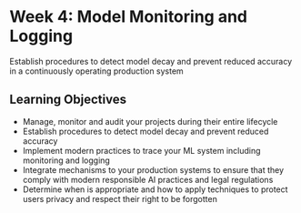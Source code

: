 # Week 4: Model Monitoring and Logging  

Establish procedures to detect model decay and prevent reduced accuracy in a continuously operating production system  

## Learning Objectives  

- Manage, monitor and audit your projects during their entire lifecycle
- Establish procedures to detect model decay and prevent reduced accuracy
- Implement modern practices to trace your ML system including monitoring and logging
- Integrate mechanisms to your production systems to ensure that they comply with modern responsible AI practices and legal regulations
- Determine when is appropriate and how to apply techniques to protect users privacy and respect their right to be forgotten


